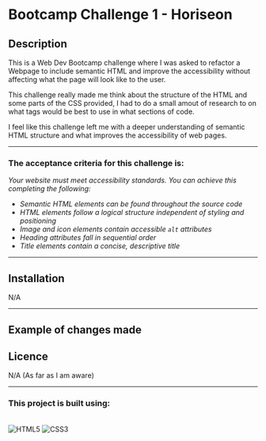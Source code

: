 # Bootcamp Challenge 1 - Horiseon

## **Description**

This is a Web Dev Bootcamp challenge where I was asked to refactor a Webpage to include semantic HTML and improve the accessibility without affecting what the page will look like to the user.

This challenge really made me think about the structure of the HTML and some parts of the CSS provided, I had to do a small amout of research to on what tags would be best to use in what sections of code.

I feel like this challenge left me with a deeper understanding of semantic HTML structure and what improves the accessibility of web pages.

---

### **The acceptance criteria for this challenge is:**

 *Your website must meet accessibility standards. You can achieve this completing the following:*

* *Semantic HTML elements can be found throughout the source code*
* *HTML elements follow a logical structure independent of styling and positioning*
* *Image and icon elements contain accessible `alt` attributes*
* *Heading attributes fall in sequential order*
* *Title elements contain a concise, descriptive title*

---

## **Installation**
N/A

---

## **Example of changes made**


## **Licence**
N/A (As far as I am aware)

---
### **This project is built using:**
\
![HTML5](https://img.shields.io/badge/html5-%23E34F26.svg?style=for-the-badge&logo=html5&logoColor=white) ![CSS3](https://img.shields.io/badge/css3-%231572B6.svg?style=for-the-badge&logo=css3&logoColor=white)